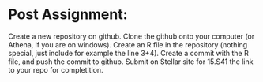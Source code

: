 # Post Assignment:

Create a new repository on github. Clone the github onto your computer (or Athena, if you are on windows). Create an R file in the repository (nothing special, just include for example the line 3+4). Create a commit with the R file, and push the commit to github. Submit on Stellar site for 15.S41 the link to your repo for completition.

